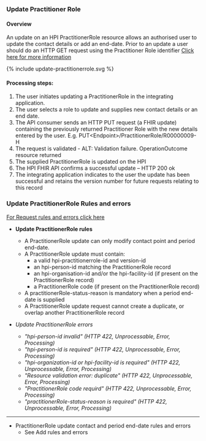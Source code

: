 


### Update Practitioner Role

#### Overview

An update on an HPI PractitionerRole resource allows an authorised user to update the contact details or add an end-date.
Prior to an update a user should do an HTTP GET request using the Practitioner Role identifier [Click here for more information](/getPracRole.html)

<div>
{% include update-practitionerrole.svg %}
</div>

#### Processing steps:

1.	The user initiates updating a PractitionerRole in the integrating application.
2.	The user selects a role to update and supplies new contact details or an end date.
3.	The API consumer sends an HTTP PUT request (a FHIR update) containing the previously returned Practitioner Role with the new details entered by the user. E.g. PUT\<Endpoint>/PractitionerRole/R00000009-H
4.	The request is validated - ALT: Validation failure. OperationOutcome resource returned
5.	The supplied PractitionerRole is updated on the HPI
6.	The HPI FHIR API confirms a successful update – HTTP 200 ok
7.	The integrating application indicates to the user the update has been successful and retains the version number for future requests relating to this record

### Update PractitionerRole Rules and errors

[For Request rules and errors click here](/general.html#request-rules-and-errors)

* **Update PractitionerRole rules**
  * A PractitionerRole update can only modify contact point and period end-date.
  * A PractitionerRole update must contain:
    * a valid hpi-practitionerrole-id and version-id
    * an hpi-person-id matching the PractitionerRole record
    * an hpi-organisation-id and/or the hpi-facility-id (if present on the PractitionerRole record)
    * a PractitionerRole code (if present on the PractitionerRole record)
  * A practitionerRole-status-reason is mandatory when a period end-date is supplied
  * A PractitionerRole update request cannot create a duplicate, or overlap another PractitionerRole record

* _Update PractitionerRole errors_
  * _"hpi-person-id invalid" (HTTP 422, Unprocessable, Error, Processing)_
  * _"hpi-person-id is required" (HTTP 422, Unprocessable, Error, Processing)_
  * _"hpi-organization-id or hpi-facility-id is required" (HTTP 422, Unprocessable, Error, Processing)_
  * _"Resource validation error: duplicate" (HTTP 422, Unprocessable, Error, Processing)_
  * _"PractitionerRole code requird" (HTTP 422, Unprocessable, Error, Processing)_
  * _"practitionerRole-status-reason is required" (HTTP 422, Unprocessable, Error, Processing)_

---

* PractitionerRole update contact and period end-date rules and errors
  * See Add rules and errors
